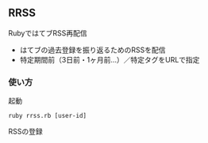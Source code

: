 
## RRSS

RubyではてブRSS再配信

 - はてブの過去登録を振り返るためのRSSを配信
 - 特定期間前（3日前・1ヶ月前…）／特定タグをURLで指定

### 使い方

起動

    ruby rrss.rb [user-id]

RSSの登録

    



